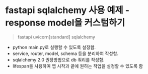 # fastapi sqlalchemy 사용 예제 - response model을 커스텀하기

>fastapi uvicorn[standard] sqlalchemy

- python main.py로 실행할 수 있도록 설정함.
- service, router, model, schema 등을 분리하여 작성함.
- sqlalchemy 2.0 권장방법으로 db 쿼리를 작성함.
- lifespan을 사용하여 앱 시작과 끝에 원하는 작업을 설정할 수 있도록 함